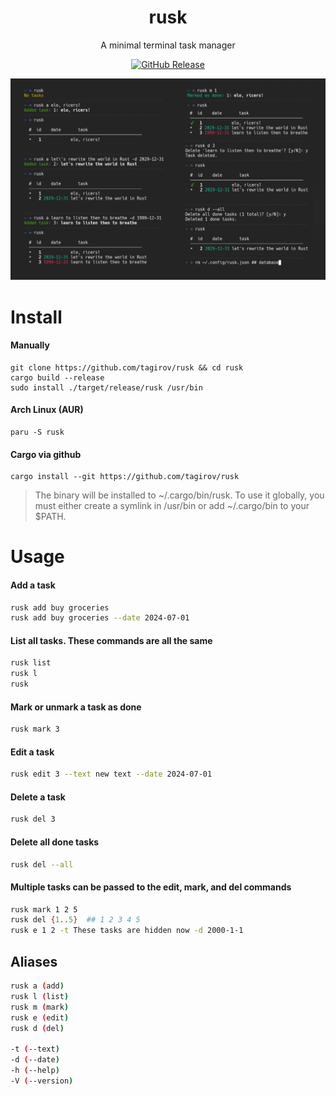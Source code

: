 <h1 align="center">rusk</h1>
<p align="center">A minimal terminal task manager</p>
<p align="center">
    <a href="https://github.com/tagirov/rusk/releases"><img alt="GitHub Release" src="https://img.shields.io/github/v/release/tagirov/rusk?logo=github&labelColor=blue"></a>
</p>

<p align="center"><img src="rusk.png" alt="demonstration of rusk in a battle"></p>

# Install
#### Manually
```
git clone https://github.com/tagirov/rusk && cd rusk
cargo build --release
sudo install ./target/release/rusk /usr/bin
```
#### Arch Linux (AUR)
```
paru -S rusk
```

#### Cargo via github
```
cargo install --git https://github.com/tagirov/rusk
```

> The binary will be installed to ~/.cargo/bin/rusk. To use it globally, you must either create a symlink in /usr/bin or add ~/.cargo/bin to your $PATH.

# Usage

#### Add a task
```bash
rusk add buy groceries
rusk add buy groceries --date 2024-07-01
```

#### List all tasks. These commands are all the same
```bash
rusk list
rusk l
rusk
```

#### Mark or unmark a task as done
```bash
rusk mark 3
```

#### Edit a task
```bash
rusk edit 3 --text new text --date 2024-07-01
```

#### Delete a task
```bash
rusk del 3
```

#### Delete all done tasks
```bash
rusk del --all
```
#### Multiple tasks can be passed to the edit, mark, and del commands

```bash
rusk mark 1 2 5
rusk del {1..5}  ## 1 2 3 4 5 
rusk e 1 2 -t These tasks are hidden now -d 2000-1-1
```

## Aliases
```bash
rusk a (add)
rusk l (list)
rusk m (mark)
rusk e (edit)
rusk d (del)

-t (--text)
-d (--date)
-h (--help)
-V (--version)

```
